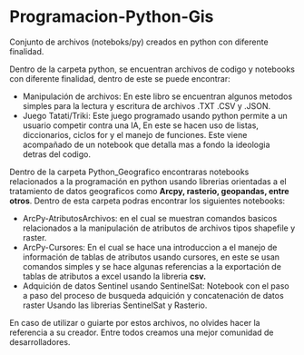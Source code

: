 # Programacion-Python-Gis
Conjunto de archivos (noteboks/py) creados en python con diferente finalidad. 

Dentro de la carpeta python, se encuentran archivos de codigo y notebooks con diferente finalidad, dentro de este se puede encontrar:
- Manipulación de archivos: En este libro se encuentran algunos metodos simples para la lectura y escritura de archivos .TXT .CSV y .JSON.
- Juego Tatati/Triki: Este juego programado usando python permite a un usuario competir contra una IA, En este se hacen uso de listas, diccionarios, ciclos for y el manejo de funciones. Este viene acompañado de un notebook que detalla mas a fondo la ideologia detras del codigo.

Dentro de la carpeta Python_Geografico encontraras notebooks relacionados a la programación en python usando librerias orientadas a el tratamiento de datos geograficos como  **Arcpy, rasterio, geopandas, entre otros**. Dentro de esta carpeta podras encontrar los siguientes notebooks:
- ArcPy-AtributosArchivos: en el cual se muestran comandos basicos relacionados a la manipulación de atributos de archivos tipos shapefile y raster.
- ArcPy-Cursores: En el cual se hace una introduccion a el manejo de información de tablas de atributos usando cursores, en este se usan comandos simples y se hace algunas referencias a la exportación de tablas de atributos a excel usando la libreria **csv.**
- Adquición de datos Sentinel usando SentinelSat: Notebook con el paso a paso del proceso de busqueda adquición y concatenación de datos raster Usando las librerias SentinelSat y Rasterio.



En caso de utilizar o guiarte por estos archivos, no olvides hacer la referencia a su creador. Entre todos creamos una mejor comunidad de desarrolladores.
